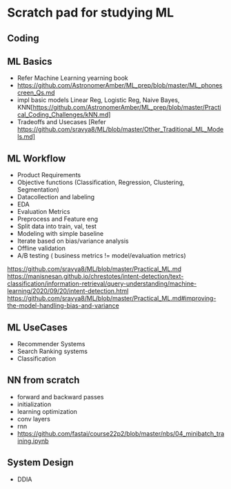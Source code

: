 # Scratch pad for studying ML

## Coding

## ML Basics 

- Refer Machine Learning yearning book
- https://github.com/AstronomerAmber/ML_prep/blob/master/ML_phonescreen_Qs.md
- impl basic models Linear Reg, Logistic Reg, Naive Bayes, KNN[https://github.com/AstronomerAmber/ML_prep/blob/master/Practical_Coding_Challenges/kNN.md]
- Tradeoffs and Usecases [Refer https://github.com/sravya8/ML/blob/master/Other_Traditional_ML_Models.md]

## ML Workflow

- Product Requirements
- Objective functions (Classification, Regression, Clustering, Segmentation)
- Datacollection and labeling
- EDA
- Evaluation Metrics
- Preprocess and Feature eng
- Split data into train, val, test
- Modeling with simple baseline
- Iterate based on bias/variance analysis
- Offline validation
- A/B testing ( business metrics != model/evaluation metrics)

https://github.com/sravya8/ML/blob/master/Practical_ML.md
https://manisnesan.github.io/chrestotes/intent-detection/text-classification/information-retrieval/query-understanding/machine-learning/2020/09/20/intent-detection.html
https://github.com/sravya8/ML/blob/master/Practical_ML.md#improving-the-model-handling-bias-and-variance

## ML UseCases

- Recommender Systems
- Search Ranking systems
- Classification

## NN from scratch

- forward and backward passes
- initialization
- learning optimization
- conv layers
- rnn
- https://github.com/fastai/course22p2/blob/master/nbs/04_minibatch_training.ipynb

## System Design

- DDIA




